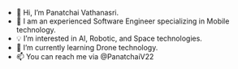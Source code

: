 - 👋 Hi, I’m Panatchai Vathanasri.
- 👀 I am an experienced Software Engineer specializing in Mobile technology.
- 💡 I’m interested in AI, Robotic, and Space technologies.
- 🌱 I’m currently learning Drone technology.
- 📫 You can reach me via @PanatchaiV22

<!---
PanatchaiV22/PanatchaiV22 is a ✨ special ✨ repository because its `README.md` (this file) appears on your GitHub profile.
You can click the Preview link to take a look at your changes.
--->
